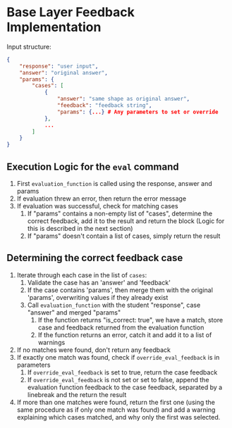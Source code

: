 # Base Layer Feedback Implementation
Input structure: 
```json
{
	"response": "user input",
	"answer": "original answer",
	"params": {
		"cases": [
			{
				"answer": "same shape as original answer",
				"feedback": "feedback string",
				"params": {...} # Any parameters to set or override
			},
			...
		]
	}
}
```

## Execution Logic for the `eval` command
1. First `evaluation_function` is called using the response, answer and params
3. If evaluation threw an error, then return the error message
2. If evaluation was successful, check for matching cases
	1. If "params" contains a non-empty list of "cases", determine the correct feedback, add it to the result and return the block (Logic for this is described in the next section) 
	2. If "params" doesn't contain a list of cases, simply return the result

## Determining the correct feedback case
1. Iterate through each case in the list of `cases`:
	1. Validate the case has an 'answer' and 'feedback'
	2. If the case contains 'params', then merge them with the original 'params', overwriting values if they already exist
	3. Call `evaluation_function` with the student "response", case "answer" and merged "params"
		1. If the function returns "is_correct: true", we have a match, store case and feedback returned from the evaluation function
		2. If the function returns an error, catch it and add it to a list of warnings
2. If no matches were found, don't return any feedback 
3. If exactly one match was found, check if `override_eval_feedback` is in parameters
	1. If `override_eval_feedback` is set to true, return the case feedback
	2. If `override_eval_feedback` is not set or set to false, append the evaluation function feedback to the case feedback, separated by a linebreak and the return the result
4. If more than one matches were found, return the first one (using the same procedure as if only one match was found) and add a warning explaining which cases matched, and why only the first was selected.